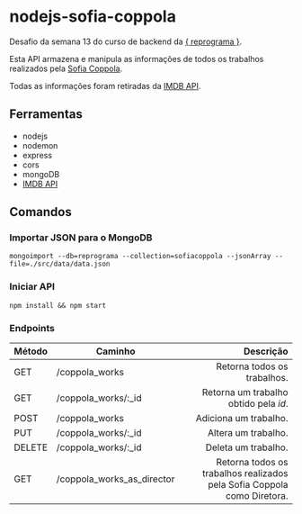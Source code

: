 # nodejs-sofia-coppola

Desafio da semana 13 do curso de backend da [{ reprograma }](https://github.com/reprograma).

Esta API armazena e manipula as informações de todos os trabalhos realizados pela [Sofia Coppola](https://www.imdb.com/name/nm0001068/). 

Todas as informações foram retiradas da [IMDB API](https://imdb-api.com/swagger/index.html).

## Ferramentas

- nodejs
- nodemon
- express
- cors
- mongoDB
- [IMDB API](https://imdb-api.com/swagger/index.html)

## Comandos

### Importar JSON para o MongoDB
`mongoimport --db=reprograma --collection=sofiacoppola --jsonArray --file=./src/data/data.json`

### Iniciar API

`npm install && npm start`

### Endpoints

Método | Caminho | Descrição
------ | ------- | ---------:
GET | /coppola_works | Retorna todos os trabalhos.
GET | /coppola_works/:_id | Retorna um trabalho obtido pela _id_.
POST | /coppola_works | Adiciona um trabalho.
PUT | /coppola_works/:_id | Altera um trabalho.
DELETE | /coppola_works/:_id | Deleta um trabalho.
GET | /coppola_works_as_director | Retorna todos os trabalhos realizados pela Sofia Coppola como Diretora.
